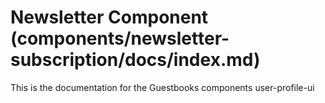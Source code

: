 # Newsletter Component (components/newsletter-subscription/docs/index.md)

This is the documentation for the Guestbooks components user-profile-ui
